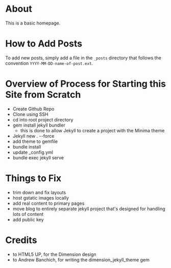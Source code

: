 # About

This is a basic homepage.

# How to Add Posts

To add new posts, simply add a file in the `_posts` directory that follows the convention `YYYY-MM-DD-name-of-post.ext`.

# Overview of Process for Starting this Site from Scratch

* Create Github Repo
* Clone using SSH
* cd into root project directory
* gem install jekyll bundler
  * this is done to allow Jekyll to create a project with the Minima theme
* Jekyll new . --force
* add theme to gemfile
* bundle install
* update _config.yml
* bundle exec jekyll serve

# Things to Fix

* trim down and fix layouts
* host gstatic images locally
* add real content to primary pages
* move blog to entirely separate jekyll project that's designed for handling lots of content
* add public key

# Credits

* to HTML5 UP, for the Dimension design
* to Andrew Banchich, for writing the dimension_jekyll_theme gem
